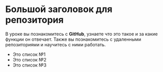 # Большой заголовок для репозитория

В уроке вы познакомитесь с **GitHub**, узнаете что это такое и за какие функции он отвечает. Также вы познакомитесь с удаленными репозиториями и научитесь с ними работать.

- Это список №1
- Это список №2
- Это список №3
